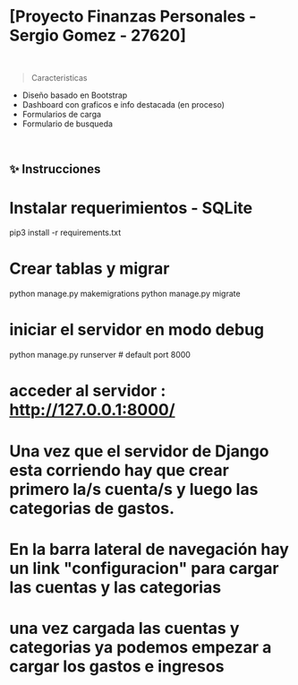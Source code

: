 # [Proyecto Finanzas Personales - Sergio Gomez - 27620]


<br />

> Caracteristicas

- Diseño basado en Bootstrap
- Dashboard con graficos e info destacada (en proceso)
- Formularios de carga
- Formulario de busqueda


<br />


## ✨ Instrucciones



# Instalar requerimientos - SQLite 
pip3 install -r requirements.txt

# Crear tablas y migrar
python manage.py makemigrations
python manage.py migrate

# iniciar el servidor en modo debug
python manage.py runserver # default port 8000

# acceder al servidor : http://127.0.0.1:8000/
 
# Una vez que el servidor de Django esta corriendo hay que crear primero la/s cuenta/s y luego las categorias de gastos.
# En la barra lateral de navegación hay un link "configuracion" para cargar las cuentas y las categorias

# una vez cargada las cuentas y categorias ya podemos empezar a cargar los gastos e ingresos

```





